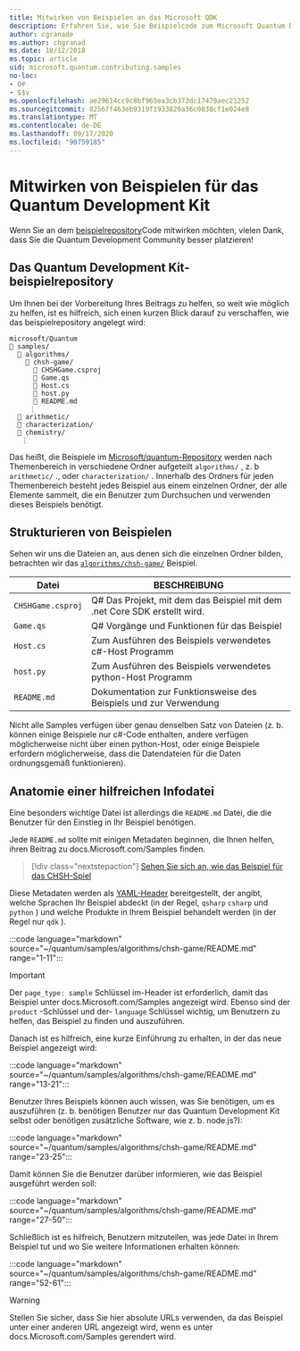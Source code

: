 ```yaml
---
title: Mitwirken von Beispielen an das Microsoft QDK
description: Erfahren Sie, wie Sie Beispielcode zum Microsoft Quantum Development Kit (QDK) beitragen.
author: cgranade
ms.author: chgranad
ms.date: 10/12/2018
ms.topic: article
uid: microsoft.quantum.contributing.samples
no-loc:
- Q#
- $$v
ms.openlocfilehash: ae29614cc9c8bf965ea3cb373dc17470aec21252
ms.sourcegitcommit: 8256ff463eb9319f1933820a36c0838cf1e024e8
ms.translationtype: MT
ms.contentlocale: de-DE
ms.lasthandoff: 09/17/2020
ms.locfileid: "90759185"
---
```

# <a name="contributing-samples-to-the-quantum-development-kit"></a>Mitwirken von Beispielen für das Quantum Development Kit

Wenn Sie an dem [beispielrepository](https://github.com/Microsoft/Quantum)Code mitwirken möchten, vielen Dank, dass Sie die Quantum Development Community besser platzieren!

## <a name="the-quantum-development-kit-samples-repository"></a>Das Quantum Development Kit-beispielrepository

Um Ihnen bei der Vorbereitung Ihres Beitrags zu helfen, so weit wie möglich zu helfen, ist es hilfreich, sich einen kurzen Blick darauf zu verschaffen, wie das beispielrepository angelegt wird:

```plaintext
microsoft/Quantum
📁 samples/
  📁 algorithms/
    📁 chsh-game/
      📝 CHSHGame.csproj
      📝 Game.qs
      📝 Host.cs
      📝 host.py
      📝 README.md
     ⋮
  📁 arithmetic/
  📁 characterization/
  📁 chemistry/
   ⋮
```

Das heißt, die Beispiele im [Microsoft/quantum-Repository](https://github.com/microsoft/Quantum) werden nach Themenbereich in verschiedene Ordner aufgeteilt `algorithms/` , z. b `arithmetic/` ., oder `characterization/` .
Innerhalb des Ordners für jeden Themenbereich besteht jedes Beispiel aus einem einzelnen Ordner, der alle Elemente sammelt, die ein Benutzer zum Durchsuchen und verwenden dieses Beispiels benötigt.

## <a name="how-samples-are-structured"></a>Strukturieren von Beispielen

Sehen wir uns die Dateien an, aus denen sich die einzelnen Ordner bilden, betrachten wir das [`algorithms/chsh-game/`](https://github.com/microsoft/Quantum/tree/main/samples/algorithms/chsh-game) Beispiel.

| Datei              | BESCHREIBUNG                                                |
|-------------------|------------------------------------------------------------|
| `CHSHGame.csproj` | Q# Das Projekt, mit dem das Beispiel mit dem .net Core SDK erstellt wird. |
| `Game.qs`         | Q# Vorgänge und Funktionen für das Beispiel                 |
| `Host.cs`         | Zum Ausführen des Beispiels verwendetes c#-Host Programm                     |
| `host.py`         | Zum Ausführen des Beispiels verwendetes python-Host Programm                 |
| `README.md`       | Dokumentation zur Funktionsweise des Beispiels und zur Verwendung    |

Nicht alle Samples verfügen über genau denselben Satz von Dateien (z. b. können einige Beispiele nur c#-Code enthalten, andere verfügen möglicherweise nicht über einen python-Host, oder einige Beispiele erfordern möglicherweise, dass die Datendateien für die Daten ordnungsgemäß funktionieren).

## <a name="anatomy-of-a-helpful-readme-file"></a>Anatomie einer hilfreichen Infodatei

Eine besonders wichtige Datei ist allerdings die `README.md` Datei, die die Benutzer für den Einstieg in Ihr Beispiel benötigen.

Jede `README.md` sollte mit einigen Metadaten beginnen, die Ihnen helfen, ihren Beitrag zu docs.Microsoft.com/Samples finden.

> [!div class="nextstepaction"]
> [Sehen Sie sich an, wie das Beispiel für das CHSH-Spiel](https://docs.microsoft.com/samples/microsoft/quantum/validating-quantum-mechanics/)

Diese Metadaten werden als [YAML-Header](https://dotnet.github.io/docfx/spec/docfx_flavored_markdown.html#yaml-header) bereitgestellt, der angibt, welche Sprachen Ihr Beispiel abdeckt (in der Regel, `qsharp` `csharp` und `python` ) und welche Produkte in Ihrem Beispiel behandelt werden (in der Regel nur `qdk` ).

:::code language="markdown" source="~/quantum/samples/algorithms/chsh-game/README.md" range="1-11":::

> [!IMPORTANT]
> Der `page_type: sample` Schlüssel im-Header ist erforderlich, damit das Beispiel unter docs.Microsoft.com/Samples angezeigt wird.
> Ebenso sind der `product` -Schlüssel und der- `language` Schlüssel wichtig, um Benutzern zu helfen, das Beispiel zu finden und auszuführen.

Danach ist es hilfreich, eine kurze Einführung zu erhalten, in der das neue Beispiel angezeigt wird:

:::code language="markdown" source="~/quantum/samples/algorithms/chsh-game/README.md" range="13-21":::

Benutzer Ihres Beispiels können auch wissen, was Sie benötigen, um es auszuführen (z. b. benötigen Benutzer nur das Quantum Development Kit selbst oder benötigen zusätzliche Software, wie z. b. node.js?):

:::code language="markdown" source="~/quantum/samples/algorithms/chsh-game/README.md" range="23-25":::

Damit können Sie die Benutzer darüber informieren, wie das Beispiel ausgeführt werden soll:

:::code language="markdown" source="~/quantum/samples/algorithms/chsh-game/README.md" range="27-50":::

Schließlich ist es hilfreich, Benutzern mitzuteilen, was jede Datei in Ihrem Beispiel tut und wo Sie weitere Informationen erhalten können:

:::code language="markdown" source="~/quantum/samples/algorithms/chsh-game/README.md" range="52-61":::

> [!WARNING]
> Stellen Sie sicher, dass Sie hier absolute URLs verwenden, da das Beispiel unter einer anderen URL angezeigt wird, wenn es unter docs.Microsoft.com/Samples gerendert wird.
